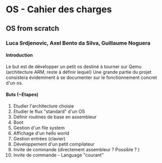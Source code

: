 # OS - Cahier des charges

## OS from scratch

### Luca Srdjenovic, Axel Bento da Silva, Guillaume Noguera

#### Introduction

Le but est de développer un petit os destiné à tourner sur Qemu (architecture ARM, reste à définir lequel)
Une grande partie du projet consistera évidemment à se documenter sur le fonctionnement concret d'un os.


#### Buts (~Etapes)

1. Etudier l'architecture choisie
2. Etudier le flux "standard" d'un OS
3. Définir routines de base en assembleur
4. Boot
5. Gestion d'un file system
6. Affichage d'un hello world
7. Gestion entrées (clavier)
8. Développement d'un petit compilateur
9. Invite de commande (directement assembleur ? Possible ? )
10. Invite de commande - Language "courant"

